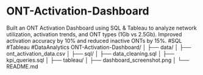 # ONT-Activation-Dashboard
Built an ONT Activation Dashboard using SQL &amp; Tableau to analyze network utilization, activation trends, and ONT types (1Gb vs 2.5Gb). Improved activation accuracy by 10% and reduced inactive ONTs by 15%. #SQL #Tableau #DataAnalytics
ONT-Activation-Dashboard/
│
├── data/
│   ├── ont_activation_data.csv
│
├── sql/
│   ├── data_cleaning.sql
│   ├── kpi_queries.sql
│
├── tableau/
│   ├── dashboard_screenshot.png
│
└── README.md
